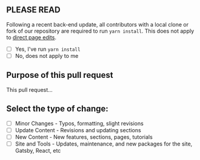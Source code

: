 ## PLEASE READ

Following a recent back-end update, all contributors with a local clone or fork of our repository are required to run `yarn install`. This does not apply to [direct page edits](https://help.sumologic.com/docs/contributing/edit-doc/#minor-edits).

- [ ] Yes, I've run `yarn install`
- [ ] No, does not apply to me

## Purpose of this pull request

This pull request...

<!-- Enter the GitHub Issue number or the Jira project and number (ABC-123) -->

## Select the type of change:
<!-- What types of changes does your code introduce? Select the checkbox after creating the PR. -->

- [ ] Minor Changes - Typos, formatting, slight revisions
- [ ] Update Content - Revisions and updating sections
- [ ] New Content - New features, sections, pages, tutorials
- [ ] Site and Tools - Updates, maintenance, and new packages for the site, Gatsby, React, etc
